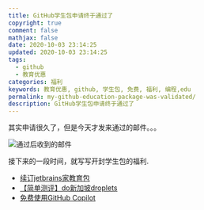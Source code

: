 ```yaml
---
title: GitHub学生包申请终于通过了
copyright: true
comment: false
mathjax: false
date: 2020-10-03 23:14:25
updated: 2020-10-03 23:14:25
tags:
  - github
  - 教育优惠
categories: 福利
keywords: 教育优惠, github, 学生包, 免费, 福利, 编程,edu
permalink: my-github-education-package-was-validated/
description: GitHub学生包申请终于通过了
---
```


其实申请很久了，但是今天才发来通过的邮件。。。

<!-- more -->

![通过后收到的邮件](https://cdn.zyha.cn/blog/20201003214725.jpg?x-oss-process=style/blog)

接下来的一段时间，就写写开封学生包的福利.

- [续订jetbrains家教育包](./renew-jetbrains-education-education-package/)
- [【简单测评】do新加坡droplets](./do-singapore-droplets-simple-evaluation/)
- [免费使用GitHub Copilot](https://docs.github.com/en/copilot/quickstart)
